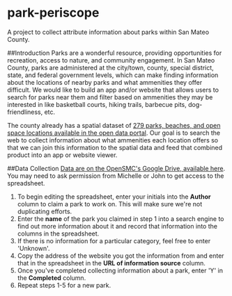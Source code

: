 # park-periscope
A project to collect attribute information about parks within San Mateo County.

##Introduction
Parks are a wonderful resource, providing opportunities for recreation, access to nature, and community engagement. In San Mateo County, parks
are administered at the city/town, county, special district, state, and federal government levels, which can make finding information
about the locations of nearby parks and what ammenities they offer difficult. We would like to build an app and/or website
that allows users to search for parks near them and filter based on ammenities they may be interested in like basketball courts,
hiking trails, barbecue pits, dog-friendliness, etc. 

The county already has a spatial dataset of [279 parks, beaches, and open space locations available in the open data portal](https://data.smcgov.org/Environment/Parks-Beaches-and-Open-Spaces/mrrx-thc2).
Our goal is to search the web to collect information about what ammenities each location offers so that we can join this information to the 
spatial data and feed that combined product into an app or website viewer. 

##Data Collection
[Data are on the OpenSMC's Google Drive, available here](https://docs.google.com/spreadsheets/d/1-rAoxUBvlrf9MSeoKSR-ICclRfRSF2UHs0_TYcPDkls/edit#gid=0). 
You may need to ask permission from Michelle or John to get access to the spreadsheet.

1. To begin editing the spreadsheet, enter your initials into the **Author** column to claim a park to work on. This will make sure we're not
duplicating efforts. 
2. Enter the **name** of the park you claimed in step 1 into a search engine to find out more information about it and record that information
into the columns in the spreadsheet. 
3. If there is no information for a particular category, feel free to enter 'Unknown'.
4. Copy the address of the website you got the information from and enter that in the spreadsheet in the **URL of information source** column. 
5. Once you've completed collecting information about a park, enter 'Y' in the **Completed** column. 
6. Repeat steps 1-5 for a new park. 